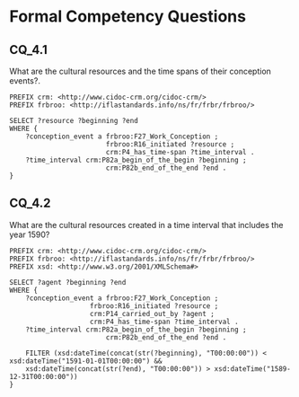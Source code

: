 # Formal Competency Questions
## CQ_4.1
What are the cultural resources and the time spans of their conception events?.

```SPARQL
PREFIX crm: <http://www.cidoc-crm.org/cidoc-crm/> 
PREFIX frbroo: <http://iflastandards.info/ns/fr/frbr/frbroo/> 

SELECT ?resource ?beginning ?end
WHERE {
    ?conception_event a frbroo:F27_Work_Conception ;
                        frbroo:R16_initiated ?resource ;
                        crm:P4_has_time-span ?time_interval .
    ?time_interval crm:P82a_begin_of_the_begin ?beginning ;
                        crm:P82b_end_of_the_end ?end .
}
```

## CQ_4.2
What are the cultural resources created in a time interval that includes the year 1590?

```SPARQL
PREFIX crm: <http://www.cidoc-crm.org/cidoc-crm/> 
PREFIX frbroo: <http://iflastandards.info/ns/fr/frbr/frbroo/> 
PREFIX xsd: <http://www.w3.org/2001/XMLSchema#> 

SELECT ?agent ?beginning ?end
WHERE {
    ?conception_event a frbroo:F27_Work_Conception ;
                    frbroo:R16_initiated ?resource ;
                    crm:P14_carried_out_by ?agent ;
                    crm:P4_has_time-span ?time_interval .
    ?time_interval crm:P82a_begin_of_the_begin ?beginning ;
                        crm:P82b_end_of_the_end ?end .

    FILTER (xsd:dateTime(concat(str(?beginning), "T00:00:00")) < xsd:dateTime("1591-01-01T00:00:00") && 
    xsd:dateTime(concat(str(?end), "T00:00:00")) > xsd:dateTime("1589-12-31T00:00:00"))
}
```
